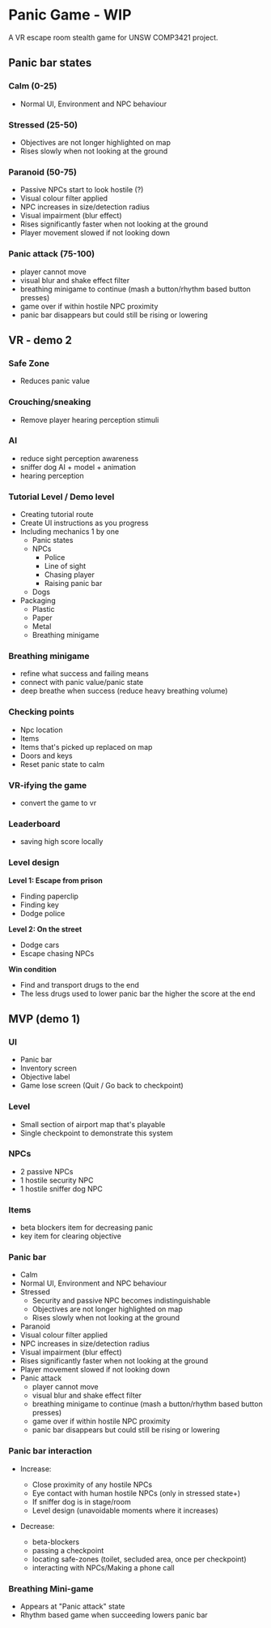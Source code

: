 # Panic Game - WIP

A VR escape room stealth game for UNSW COMP3421 project.

## Panic bar states

### Calm (0-25)

* Normal UI, Environment and NPC behaviour

### Stressed (25-50)

* Objectives are not longer highlighted on map
* Rises slowly when not looking at the ground

### Paranoid (50-75)

* Passive NPCs start to look hostile (?)
* Visual colour filter applied
* NPC increases in size/detection radius
* Visual impairment (blur effect)
* Rises significantly faster when not looking at the ground
* Player movement slowed if not looking down

### Panic attack (75-100)
* player cannot move
* visual blur and shake effect filter
* breathing minigame to continue (mash a button/rhythm based button presses)
* game over if within hostile NPC proximity
* panic bar disappears but could still be rising or lowering

## VR - demo 2

### Safe Zone

* Reduces panic value

### Crouching/sneaking

* Remove player hearing perception stimuli

### AI

* reduce sight perception awareness
* sniffer dog AI + model + animation
* hearing perception

### Tutorial Level / Demo level

* Creating tutorial route
* Create UI instructions as you progress
* Including mechanics 1 by one
    * Panic states
    * NPCs
        * Police
        * Line of sight
        * Chasing player
        * Raising panic bar
    * Dogs
* Packaging
    * Plastic
    * Paper
    * Metal
    * Breathing minigame

### Breathing minigame
* refine what success and failing means
* connect with panic value/panic state
* deep breathe when success (reduce heavy breathing volume)

### Checking points
* Npc location
* Items
* Items that's picked up replaced on map
* Doors and keys
* Reset panic state to calm

### VR-ifying the game
* convert the game to vr

### Leaderboard
* saving high score locally

### Level design

**Level 1: Escape from prison**
* Finding paperclip
* Finding key
* Dodge police

**Level 2: On the street**
* Dodge cars
* Escape chasing NPCs

**Win condition**
* Find and transport drugs to the end
* The less drugs used to lower panic bar the higher the score at the end

## MVP (demo 1)

### UI

* Panic bar
* Inventory screen
* Objective label
* Game lose screen (Quit / Go back to checkpoint)

### Level

* Small section of airport map that's playable
* Single checkpoint to demonstrate this system

### NPCs

* 2 passive NPCs
* 1 hostile security NPC
* 1 hostile sniffer dog NPC

### Items

* beta blockers item for decreasing panic
* key item for clearing objective

### Panic bar

* Calm
* Normal UI, Environment and NPC behaviour
* Stressed
    * Security and passive NPC becomes indistinguishable
    * Objectives are not longer highlighted on map
    * Rises slowly when not looking at the ground
* Paranoid
* Visual colour filter applied
* NPC increases in size/detection radius
* Visual impairment (blur effect)
* Rises significantly faster when not looking at the ground
* Player movement slowed if not looking down
* Panic attack
    * player cannot move
    * visual blur and shake effect filter
    * breathing minigame to continue (mash a button/rhythm based button presses)
    * game over if within hostile NPC proximity
    * panic bar disappears but could still be rising or lowering

### Panic bar interaction

* Increase:
    * Close proximity of any hostile NPCs
    * Eye contact with human hostile NPCs (only in stressed state+)
    * If sniffer dog is in stage/room
    * Level design (unavoidable moments where it increases)

* Decrease:
    * beta-blockers
    * passing a checkpoint
    * locating safe-zones (toilet, secluded area, once per checkpoint)
    * interacting with NPCs/Making a phone call

### Breathing Mini-game
 
* Appears at "Panic attack" state
* Rhythm based game when succeeding lowers panic bar
